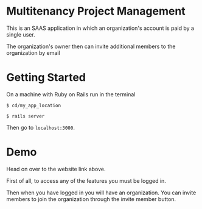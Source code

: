 # Multitenancy Project Management

This is an SAAS application in which an organization's account is paid by a single user.

The organization's owner then can invite additional members to the organization by email

# Getting Started

On a machine with Ruby on Rails run in the terminal

``$ cd/my_app_location``

``$ rails server`` 

Then go to ``localhost:3000``.

# Demo

Head on over to the website link above.

First of all, to access any of the features you must be logged in. 

Then when you have logged in you will have an organization. You can invite members to join the organization through the invite member button.
